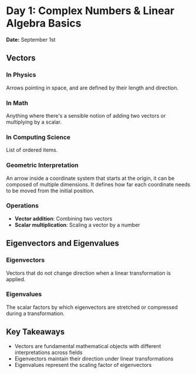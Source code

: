 # Day 1: Complex Numbers & Linear Algebra Basics

**Date:** September 1st  

## Vectors

### In Physics
Arrows pointing in space, and are defined by their length and direction.

### In Math
Anything where there's a sensible notion of adding two vectors or multiplying by a scalar.

### In Computing Science
List of ordered items.

### Geometric Interpretation
An arrow inside a coordinate system that starts at the origin, it can be composed of multiple dimensions. It defines how far each coordinate needs to be moved from the initial position.

### Operations
- **Vector addition**: Combining two vectors
- **Scalar multiplication**: Scaling a vector by a number

## Eigenvectors and Eigenvalues

### Eigenvectors
Vectors that do not change direction when a linear transformation is applied.

### Eigenvalues
The scalar factors by which eigenvectors are stretched or compressed during a transformation.

## Key Takeaways
- Vectors are fundamental mathematical objects with different interpretations across fields
- Eigenvectors maintain their direction under linear transformations
- Eigenvalues represent the scaling factor of eigenvectors
